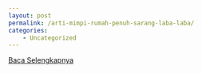 ```yaml
---
layout: post
permalink: /arti-mimpi-rumah-penuh-sarang-laba-laba/
categories:
    - Uncategorized
---
```


[Baca Selengkapnya](/07)